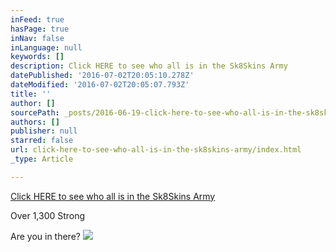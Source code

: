 ```yaml
---
inFeed: true
hasPage: true
inNav: false
inLanguage: null
keywords: []
description: Click HERE to see who all is in the Sk8Skins Army
datePublished: '2016-07-02T20:05:10.278Z'
dateModified: '2016-07-02T20:05:07.793Z'
title: ''
author: []
sourcePath: _posts/2016-06-19-click-here-to-see-who-all-is-in-the-sk8skins-army.md
authors: []
publisher: null
starred: false
url: click-here-to-see-who-all-is-in-the-sk8skins-army/index.html
_type: Article

---
```

[Click HERE to see who all is in the Sk8Skins Army][0]

Over 1,300 Strong

Are you in there?
![](https://the-grid-user-content.s3-us-west-2.amazonaws.com/af58cfff-346f-4cc6-b65a-e0e47e7633ac.png)

[0]: https://dl.dropboxusercontent.com/u/24230477/16.07.02%20Army.pdf